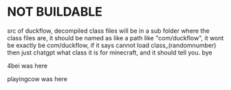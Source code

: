 # NOT BUILDABLE 
src of duckflow,
decompiled class files will be in a sub folder where the class files are, it should be named as like a path like "com/duckflow", it wont be exactly be com/duckflow,
if it says cannot load class_(randomnumber) then just chatgpt what class it is for minecraft, and it should tell you. bye



4bei was here



playingcow was here
